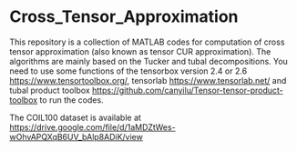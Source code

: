 # Cross_Tensor_Approximation
This repository is a collection of MATLAB codes for computation of cross tensor approximation (also known as tensor CUR approximation). The algorithms are mainly based on the Tucker and tubal decompositions. You need to use some functions of the tensorbox version 2.4 or 2.6 https://www.tensortoolbox.org/, tensorlab https://www.tensorlab.net/ and tubal product toolbox https://github.com/canyilu/Tensor-tensor-product-toolbox to run the codes.

The COIL100 dataset is available at https://drive.google.com/file/d/1aMDZtWes-wOhvAPQXqB6UV_bAlp8ADiK/view
